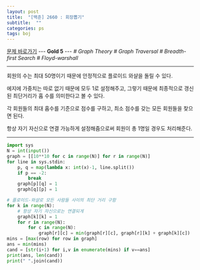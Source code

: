 ```yaml
---
layout: post
title:  "[백준] 2660 : 회장뽑기"
subtitle:  ""
categories: ps
tags: boj
---
```


[문제 바로가기](https://www.acmicpc.net/problem/2660) --- **Gold 5** --- *# Graph Theory # Graph Traversal # Breadth-first Search # Floyd-warshall*

---

회원의 수는 최대 50명이기 때문에 안정적으로 플로이드 와샬을 돌릴 수 있다.

에지에 가중치는 따로 없기 때문에 모두 1로 설정해주고, 그렇기 때문에 최종적으로 갱신된 최단거리가 홉 수를 의미한다고 볼 수 있다.

각 회원들의 최대 홉수를 기준으로 점수를 구하고, 최소 점수를 갖는 모든 회원들을 찾으면 된다.

항상 자기 자신으로 연결 가능하게 설정해줌으로써 회원이 총 1명일 경우도 처리해준다.

---

```python
import sys
N = int(input())
graph = [[10**10 for c in range(N)] for r in range(N)]
for line in sys.stdin:
    p, q = map(lambda x: int(x)-1, line.split())
    if p == -2:
        break
    graph[p][q] = 1
    graph[q][p] = 1

# 플로이드-와샬로 모든 사람들 사이의 최단 거리 구함
for k in range(N):
    # 항상 자기 자신으로는 연결되게
    graph[k][k] = 1
    for r in range(N):
        for c in range(N):
            graph[r][c] = min(graph[r][c], graph[r][k] + graph[k][c])
mins = [max(row) for row in graph]
ans = min(mins)
cand = [str(i+1) for i,v in enumerate(mins) if v==ans]
print(ans, len(cand))
print(" ".join(cand))
```
